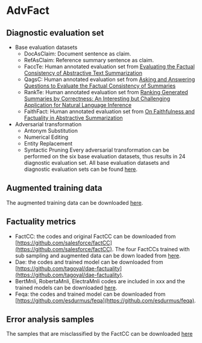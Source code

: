 # AdvFact
## Diagnostic evaluation set
* Base evaluation datasets
    - DocAsClaim: Document sentence as claim.
    - RefAsClaim: Reference summary sentence as claim.
    - FaccTe: Human annotated evaluation set from [Evaluating the Factual Consistency of Abstractive Text Summarization](https://www.aclweb.org/anthology/2020.emnlp-main.750.pdf)
    - QagsC: Human annotated evaluation set from [Asking and Answering Questions to Evaluate the Factual Consistency of Summaries](https://www.aclweb.org/anthology/2020.acl-main.450.pdf)
    - RankTe: Human annotated evaluation set from [Ranking Generated Summaries by Correctness: An Interesting but Challenging Application for Natural Language Inference](https://www.aclweb.org/anthology/P19-1213.pdf)
    - FaithFact: Human annotated evaluation set from [On Faithfulness and Factuality in Abstractive Summarization](https://www.aclweb.org/anthology/2020.acl-main.173.pdf)
* Adversarial transformation
    - Antonym Substitution
    - Numerical Editing
    - Entity Replacement
    - Syntactic Pruning
Every adversarial transformation can be performed on the six base evaluation datasets, thus results in 24 diagnostic evaluation set. All base evaluation datasets and diagnostic evaluation sets can be found [here](https://drive.google.com/drive/u/1/folders/1inYZnSkxj1JfgHHpR2OjfNXpT-SFc24p).
## Augmented training data
The augmented training data can be downloaded [here](https://drive.google.com/drive/u/1/folders/1lrqfrubEhRECjHM9SooeGABJ4-FW5bAR).
## Factuality metrics
* FactCC: the codes and original FactCC can be downloaded from [https://github.com/salesforce/factCC](https://github.com/salesforce/factCC). The four FactCCs trained with sub sampling and augmented data can be down loaded from [here](https://drive.google.com/drive/u/1/folders/1wg9jHrO90_t85ymRFBi7l6o4U7_fij_s).
* Dae: the codes and trained model can be downloaded from [https://github.com/tagoyal/dae-factuality](https://github.com/tagoyal/dae-factuality).
* BertMnli, RobertaMnli, ElectraMnli codes are included in xxx and the trained models can be downloaded [here](https://drive.google.com/drive/u/1/folders/1wg9jHrO90_t85ymRFBi7l6o4U7_fij_s).
* Feqa: the codes and trained model can be downloaded from [https://github.com/esdurmus/feqa](https://github.com/esdurmus/feqa).
## Error analysis samples
The samples that are misclassified by the FactCC can be downloaded [here](https://drive.google.com/drive/u/1/folders/18mEXHoTeYugrSHzbOGEZwZXAaNwClB3k)

